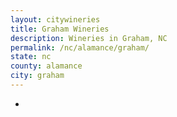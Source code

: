 ```yaml
---
layout: citywineries
title: Graham Wineries
description: Wineries in Graham, NC
permalink: /nc/alamance/graham/
state: nc
county: alamance
city: graham
---
```

-
